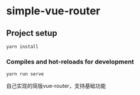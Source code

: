 # simple-vue-router

## Project setup

```
yarn install
```

### Compiles and hot-reloads for development

```
yarn run serve
```

自己实现的简版vue-router，支持基础功能
